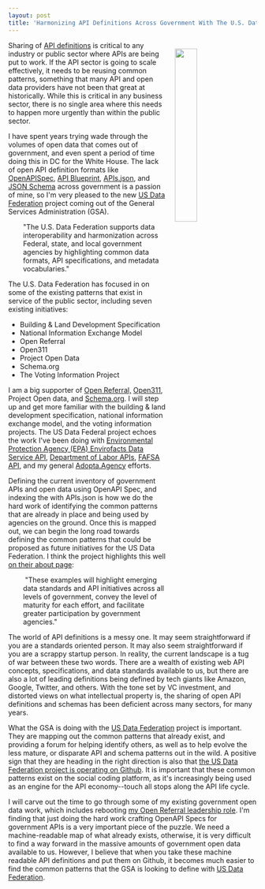 ```yaml
---
layout: post
title: 'Harmonizing API Definitions Across Government With The U.S. Data Federation'
---
```

<p><img style="padding: 15px;" src="http://kinlane-productions.s3.amazonaws.com/api_evangelist_site/blog/usdf_logo.png" alt="" width="30%" align="right" /></p>
<p>Sharing of <a href="http://definitions.apievangelist.com/">API definitions</a> is critical to any industry or public sector where APIs are being put to work. If the API sector is going to scale effectively, it needs to be reusing common patterns, something that many API and open data providers have not been that great at historically. While this is critical in any business sector, there is no single area where this needs to happen more urgently than within the public sector.</p>
<p>I have spent years trying wade through the volumes of open data that comes out of government, and even spent a period of time doing this in DC for the White House. The lack of open API definition formats like <a href="https://openapis.org/specification">OpenAPISpec</a>, <a href="http://apiblueprint.org">API Blueprint</a>, <a href="http://apisjson.org">APIs.json</a>, and <a href="http://json-schema.org/">JSON Schema</a> across government is a passion of mine, so I'm very pleased to the&nbsp;new <a href="http://federation.data.gov/">US Data Federation</a> project coming out of the General Services Administration (GSA).</p>
<p style="padding-left: 30px;">"The U.S. Data Federation supports data interoperability and harmonization across Federal, state, and local government agencies by highlighting common data formats, API specifications, and metadata vocabularies."</p>
<p>The&nbsp;U.S. Data Federation has focused in on some of the existing patterns that exist in service of the public sector, including seven existing initiatives:</p>
<ul>
<li>Building &amp; Land Development Specification</li>
<li>National Information Exchange Model</li>
<li>Open Referral</li>
<li>Open311</li>
<li>Project Open Data</li>
<li>Schema.org</li>
<li>The Voting Information Project</li>
</ul>
<p>I am a big supporter of <a href="http://apievangelist.com/2016/03/31/gathering-my-thoughts-about-open-referral-and-the-human-services-api/">Open Referral,</a> <a href="http://open311.org">Open311</a>, Project Open data, and <a href="http://schema.org.apis.apievangelist.com/">Schema.org</a>. I will step up and get more familiar&nbsp;with the building &amp; land development specification, national information exchange model, and the voting information projects. The US Data Federal project echoes the work I've been doing with <a href="http://apievangelist.com/2015/07/25/taking-a-look-at-whats-next-for-the-environmental-protection-agency-epa-envirofacts-data-service-api/">Environmental Protection Agency (EPA) Envirofacts Data Service API</a>, <a href="http://apievangelist.com/2016/09/26/taking-another-look-at-the-department-of-labor-api-efforts/">Department of Labor APIs</a>, <a href="https://github.com/ed-data/fafsa-api">FAFSA API</a>, and my general <a href="http://adopta.agency">Adopta.Agency</a> efforts.</p>
<p>Defining the current inventory of government APIs and open data using OpenAPI Spec, and indexing the with APIs.json&nbsp;is how we do the hard work of identifying the common patterns that are already in place&nbsp;and being used by agencies on the ground. Once this is mapped out, we can begin the long road towards defining the common patterns that could be proposed as future initiatives for the US Data Federation. I think the project highlights this well <a href="http://federation.data.gov/about/">on their about page</a>:</p>
<p style="padding-left: 30px;">&nbsp;"These examples will highlight emerging data standards and API initiatives across all levels of government, convey the level of maturity for each effort, and facilitate greater participation by government agencies."</p>
<p>The world of API definitions is a messy one. It may seem straightforward if you are a standards&nbsp;oriented person. It may also seem straightforward if you are a scrappy startup person. In reality, the current landscape is a tug of war&nbsp;between these two words. There are a wealth of existing web API concepts, specifications, and data standards available to us, but there are also a lot of leading definitions being defined by tech giants like Amazon, Google, Twitter, and others. With the tone set by VC investment, and distorted views on what intellectual property is, the sharing of open API definitions and schemas has been deficient across many sectors, for many years.</p>
<p>What the GSA is doing with the&nbsp;<a href="http://federation.data.gov/">US Data Federation</a>&nbsp;project is important. They are mapping out the common patterns that already exist, and providing a forum for helping identify others, as well as to help evolve the less mature, or disparate API and schema patterns out in the wild. A positive sign that they are heading in the right direction is also that <a href="https://github.com/GSA/us-data-federation">the&nbsp;US Data Federation&nbsp;project is operating on Github</a>. It is important that these common patterns exist on the social coding platform, as it's increasingly being used as an engine for the API economy--touch all stops along the API life cycle.</p>
<p>I will carve out the time to go through some of my existing government open data work, which includes rebooting <a href="http://apievangelist.com/2016/03/31/gathering-my-thoughts-about-open-referral-and-the-human-services-api/">my Open Referral leadership role</a>. I'm finding that just doing the hard work crafting OpenAPI Specs for government APIs is a very important piece of the puzzle. We need a machine-readable map of what already exists, otherwise, it is very difficult to find a way forward in the massive amounts of government open data available to us. However, I believe that when you take these machine readable API definitions and put them on Github, it becomes much easier to find the common patterns that the GSA is looking to define with&nbsp;<a href="http://federation.data.gov/">US Data Federation</a>.</p>